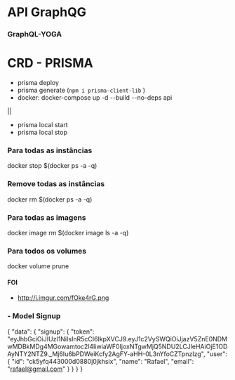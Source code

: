 # API GraphQG

### GraphQL-YOGA

# CRD - PRISMA
 - prisma deploy
 - prisma generate (``` npm i prisma-client-lib ``` )
 - docker: docker-compose up -d --build --no-deps api

 ||

 - prisma local start
 - prisma local stop

### Para todas as instâncias
docker stop $(docker ps -a -q)

### Remove todas as instâncias
docker rm $(docker ps -a -q)

### Para todas as imagens
docker image rm $(docker image ls -a -q)

### Para todos os volumes
docker volume prune


#### FOI
 - http://i.imgur.com/fOke4rG.png

### - Model Signup
{
  "data": {
    "signup": {
      "token": "eyJhbGciOiJIUzI1NiIsInR5cCI6IkpXVCJ9.eyJ1c2VySWQiOiJjazV5ZnE0NDMwMDBkMDg4MGowamtoc2l4IiwiaWF0IjoxNTgwMjQ5NDU2LCJleHAiOjE1ODAyNTY2NTZ9._Mj6Iu6bPDWeiKcfy2AgFY-aHH-0L3nYfoCZTpnzIzg",
      "user": {
        "id": "ck5yfq443000d0880j0jkhsix",
        "name": "Rafael",
        "email": "rafael@gmail.com"
      }
    }
  }
}

